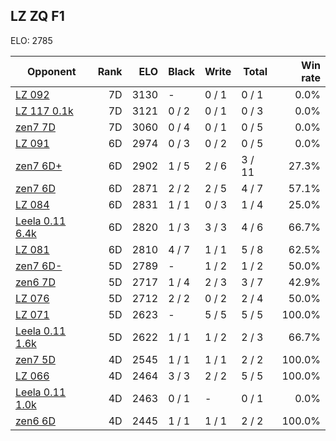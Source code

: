 ## LZ ZQ F1 ##

ELO: 2785

Opponent | Rank | ELO | Black | Write | Total | Win rate
---------|-----:|----:|-------|-------|-------|-------:
[LZ 092](LZ%20092.md) | 7D | 3130 | - | 0 / 1 | 0 / 1 | 0.0%
[LZ 117 0.1k](LZ%20117%200.1k.md) | 7D | 3121 | 0 / 2 | 0 / 1 | 0 / 3 | 0.0%
[zen7 7D](zen7%207D.md) | 7D | 3060 | 0 / 4 | 0 / 1 | 0 / 5 | 0.0%
[LZ 091](LZ%20091.md) | 6D | 2974 | 0 / 3 | 0 / 2 | 0 / 5 | 0.0%
[zen7 6D+](zen7%206D+.md) | 6D | 2902 | 1 / 5 | 2 / 6 | 3 / 11 | 27.3%
[zen7 6D](zen7%206D.md) | 6D | 2871 | 2 / 2 | 2 / 5 | 4 / 7 | 57.1%
[LZ 084](LZ%20084.md) | 6D | 2831 | 1 / 1 | 0 / 3 | 1 / 4 | 25.0%
[Leela 0.11 6.4k](Leela%200.11%206.4k.md) | 6D | 2820 | 1 / 3 | 3 / 3 | 4 / 6 | 66.7%
[LZ 081](LZ%20081.md) | 6D | 2810 | 4 / 7 | 1 / 1 | 5 / 8 | 62.5%
[zen7 6D-](zen7%206D-.md) | 5D | 2789 | - | 1 / 2 | 1 / 2 | 50.0%
[zen6 7D](zen6%207D.md) | 5D | 2717 | 1 / 4 | 2 / 3 | 3 / 7 | 42.9%
[LZ 076](LZ%20076.md) | 5D | 2712 | 2 / 2 | 0 / 2 | 2 / 4 | 50.0%
[LZ 071](LZ%20071.md) | 5D | 2623 | - | 5 / 5 | 5 / 5 | 100.0%
[Leela 0.11 1.6k](Leela%200.11%201.6k.md) | 5D | 2622 | 1 / 1 | 1 / 2 | 2 / 3 | 66.7%
[zen7 5D](zen7%205D.md) | 4D | 2545 | 1 / 1 | 1 / 1 | 2 / 2 | 100.0%
[LZ 066](LZ%20066.md) | 4D | 2464 | 3 / 3 | 2 / 2 | 5 / 5 | 100.0%
[Leela 0.11 1.0k](Leela%200.11%201.0k.md) | 4D | 2463 | 0 / 1 | - | 0 / 1 | 0.0%
[zen6 6D](zen6%206D.md) | 4D | 2445 | 1 / 1 | 1 / 1 | 2 / 2 | 100.0%
